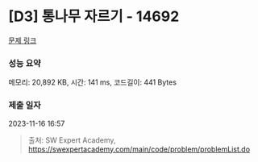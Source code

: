 # [D3] 통나무 자르기 - 14692 

[문제 링크](https://swexpertacademy.com/main/code/problem/problemDetail.do?contestProbId=AYJW0g-qlO8DFASv) 

### 성능 요약

메모리: 20,892 KB, 시간: 141 ms, 코드길이: 441 Bytes

### 제출 일자

2023-11-16 16:57



> 출처: SW Expert Academy, https://swexpertacademy.com/main/code/problem/problemList.do